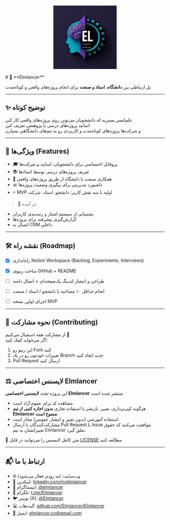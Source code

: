 <p align="center">
  <img src="./Logo.PNG" alt="Elmlancer Logo" width="200"/>
</p>
# 🚀 **Elmlancer**

پل ارتباطی بین **دانشگاه، استاد و صنعت** برای انجام پروژه‌های واقعی و کوتاه‌مدت  

---

## ✨ توضیح کوتاه
علم‌لنسر بستریه که دانشجویان می‌تونن روی پروژه‌های واقعی کار کنن  
اساتید پروژه‌های درسی یا پژوهشی تعریف کنن  
و شرکت‌ها پروژه‌های کوتاه‌مدت و کاربردی رو به تیم‌های دانشگاهی بسپارن  

---

## 🔑 ویژگی‌ها (Features)
- 🎓 پروفایل اختصاصی برای دانشجویان، اساتید و شرکت‌ها  
- 📚 تعریف پروژه‌های درسی توسط استادها  
- 🏢 همکاری صنعت با دانشگاه از طریق پروژه‌های واقعی  
- 📊 داشبورد مدیریتی برای پیگیری وضعیت پروژه‌ها  
- ⚡ MVP اولیه با سه نقش کاربر: دانشجو، استاد، شرکت  

> 🚧 در آینده:
- پشتیبانی از سیستم امتیاز و رتبه‌بندی کاربران  
- گزارش‌گیری پیشرفته برای پروژه‌ها  
- اتصال به CRM داخلی  

---

## 🛠 نقشه راه (Roadmap)
- [x] راه‌اندازی Notion Workspace (Backlog, Experiments, Interviews)  
- [x] ساخت ریپوی GitHub + README  
- [ ] طراحی و انتشار لندینگ یک‌صفحه‌ای + اتصال دامنه  
- [ ] انجام حداقل ۱۰ مصاحبه با دانشجو / استاد / صنعت  
- [ ] اجرای اولین نسخه MVP  

 

---

## 🤝 نحوه مشارکت (Contributing)
از مشارکت همه استقبال می‌کنیم 🙌  
اگر می‌خواید کمک کنید:  
1. این ریپو رو Fork کنید  
2. تغییرات خودتون رو در یک Branch جدید ایجاد کنید  
3. Pull Request ارسال کنید  

---

## ⚖️ لایسنس اختصاصی Elmlancer

این پروژه تحت **لایسنس اختصاصی Elmlancer** منتشر شده است.  
- مشاهده کد برای عموم آزاد است.  
- هرگونه کپی‌برداری، تغییر، بازنشر یا استفاده تجاری **بدون اجازه کتبی از تیم Elmlancer ممنوع است**.  
- استفاده آموزشی (بدون تغییر و انتشار عمومی) مجاز است.  
- مشارکت‌کنندگان با ارسال Pull Request یا Issue موافقت می‌کنند که حقوق تغییراتشان به تیم Elmlancer تعلق گیرد.  

📄 متن کامل لایسنس را می‌توانید در فایل [LICENSE](./LICENSE) مطالعه کنید.


---

## 📬 ارتباط با ما
- 🌐 وب‌سایت: *(به زودی فعال می‌شود)*  
- 💼 لینکدین: [linkedin.com/in/elmlancer](https://www.linkedin.com/in/elmlancer)  
- 📸 اینستاگرام: [@elmlancer](https://www.instagram.com/elmlancer)  
- 📢 تلگرام: [t.me/Elmlancer](https://t.me/Elmlancer)  
- 🐦 توییتر (X): [@Elmlancer](https://twitter.com/Elmlancer)
- 💻 گیت‌هاب: [github.com/Elmlancer/Elmlancer](https://github.com/Elmlancer/Elmlancer) 
- 📧 ایمیل: elmlancer.co@gmail.com  
